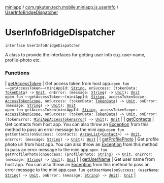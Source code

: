 [miniapp](../../index.md) / [com.rakuten.tech.mobile.miniapp.js.userinfo](../index.md) / [UserInfoBridgeDispatcher](./index.md)

# UserInfoBridgeDispatcher

`interface UserInfoBridgeDispatcher`

A class to provide the interfaces for getting user info e.g. user-name, profile-photo etc.

### Functions

| [getAccessToken](get-access-token.md) | Get access token from host app.`open fun ~~getAccessToken~~(miniAppId: `[`String`](https://kotlinlang.org/api/latest/jvm/stdlib/kotlin/-string/index.html)`, onSuccess: (tokenData: `[`TokenData`](../-token-data/index.md)`) -> `[`Unit`](https://kotlinlang.org/api/latest/jvm/stdlib/kotlin/-unit/index.html)`, onError: (message: `[`String`](https://kotlinlang.org/api/latest/jvm/stdlib/kotlin/-string/index.html)`) -> `[`Unit`](https://kotlinlang.org/api/latest/jvm/stdlib/kotlin/-unit/index.html)`): `[`Unit`](https://kotlinlang.org/api/latest/jvm/stdlib/kotlin/-unit/index.html)<br>`open fun ~~getAccessToken~~(miniAppId: `[`String`](https://kotlinlang.org/api/latest/jvm/stdlib/kotlin/-string/index.html)`, accessTokenScope: `[`AccessTokenScope`](../../com.rakuten.tech.mobile.miniapp.permission/-access-token-scope/index.md)`, onSuccess: (tokenData: `[`TokenData`](../-token-data/index.md)`) -> `[`Unit`](https://kotlinlang.org/api/latest/jvm/stdlib/kotlin/-unit/index.html)`, onError: (message: `[`String`](https://kotlinlang.org/api/latest/jvm/stdlib/kotlin/-string/index.html)`) -> `[`Unit`](https://kotlinlang.org/api/latest/jvm/stdlib/kotlin/-unit/index.html)`): `[`Unit`](https://kotlinlang.org/api/latest/jvm/stdlib/kotlin/-unit/index.html)<br>`open fun getAccessToken(miniAppId: `[`String`](https://kotlinlang.org/api/latest/jvm/stdlib/kotlin/-string/index.html)`, accessTokenScope: `[`AccessTokenScope`](../../com.rakuten.tech.mobile.miniapp.permission/-access-token-scope/index.md)`, onSuccess: (tokenData: `[`TokenData`](../-token-data/index.md)`) -> `[`Unit`](https://kotlinlang.org/api/latest/jvm/stdlib/kotlin/-unit/index.html)`, onError: (tokenError: `[`MiniAppAccessTokenError`](../../com.rakuten.tech.mobile.miniapp.errors/-mini-app-access-token-error/index.md)`) -> `[`Unit`](https://kotlinlang.org/api/latest/jvm/stdlib/kotlin/-unit/index.html)`): `[`Unit`](https://kotlinlang.org/api/latest/jvm/stdlib/kotlin/-unit/index.html) |
| [getContacts](get-contacts.md) | Get contacts from host app. You can also throw an [Exception](https://kotlinlang.org/api/latest/jvm/stdlib/kotlin/-exception/index.html) from this method to pass an error message to the mini app.`open fun getContacts(onSuccess: (contacts: `[`ArrayList`](https://docs.oracle.com/javase/6/docs/api/java/util/ArrayList.html)`<`[`Contact`](../-contact/index.md)`>) -> `[`Unit`](https://kotlinlang.org/api/latest/jvm/stdlib/kotlin/-unit/index.html)`, onError: (message: `[`String`](https://kotlinlang.org/api/latest/jvm/stdlib/kotlin/-string/index.html)`) -> `[`Unit`](https://kotlinlang.org/api/latest/jvm/stdlib/kotlin/-unit/index.html)`): `[`Unit`](https://kotlinlang.org/api/latest/jvm/stdlib/kotlin/-unit/index.html) |
| [getProfilePhoto](get-profile-photo.md) | Get profile photo url from host app. You can also throw an [Exception](https://kotlinlang.org/api/latest/jvm/stdlib/kotlin/-exception/index.html) from this method to pass an error message to the mini app.`open fun getProfilePhoto(onSuccess: (profilePhoto: `[`String`](https://kotlinlang.org/api/latest/jvm/stdlib/kotlin/-string/index.html)`) -> `[`Unit`](https://kotlinlang.org/api/latest/jvm/stdlib/kotlin/-unit/index.html)`, onError: (message: `[`String`](https://kotlinlang.org/api/latest/jvm/stdlib/kotlin/-string/index.html)`) -> `[`Unit`](https://kotlinlang.org/api/latest/jvm/stdlib/kotlin/-unit/index.html)`): `[`Unit`](https://kotlinlang.org/api/latest/jvm/stdlib/kotlin/-unit/index.html) |
| [getUserName](get-user-name.md) | Get user name from host app. You can also throw an [Exception](https://kotlinlang.org/api/latest/jvm/stdlib/kotlin/-exception/index.html) from this method to pass an error message to the mini app.`open fun getUserName(onSuccess: (userName: `[`String`](https://kotlinlang.org/api/latest/jvm/stdlib/kotlin/-string/index.html)`) -> `[`Unit`](https://kotlinlang.org/api/latest/jvm/stdlib/kotlin/-unit/index.html)`, onError: (message: `[`String`](https://kotlinlang.org/api/latest/jvm/stdlib/kotlin/-string/index.html)`) -> `[`Unit`](https://kotlinlang.org/api/latest/jvm/stdlib/kotlin/-unit/index.html)`): `[`Unit`](https://kotlinlang.org/api/latest/jvm/stdlib/kotlin/-unit/index.html) |

